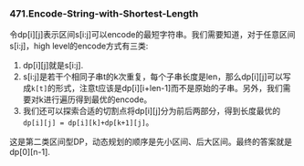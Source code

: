 ### 471.Encode-String-with-Shortest-Length

令dp[i][j]表示区间s[i:j]可以encode的最短字符串。我们需要知道，对于任意区间s[i:j]，high level的encode方式有三类:
1. dp[i][j]就是s[i:j].
2. s[i:j]是若干个相同子串t的k次重复，每个子串长度是len，那么dp[i][j]可以写成```k[t]```的形式，注意t应该是dp[i][i+len-1]而不是原始的子串。另外，我们需要对k进行遍历得到最优的encode。
3. 我们还可以探索合适的切割点将dp[i][j]分为前后两部分，得到长度最优的```dp[i][j] = dp[i][k]+dp[k+1][j]```。

这是第二类区间型DP，动态规划的顺序是先小区间、后大区间。最终的答案就是dp[0][n-1].
